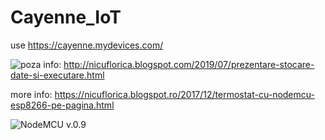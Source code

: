 # Cayenne_IoT
use https://cayenne.mydevices.com/

![poza](https://1.bp.blogspot.com/--j_f_Uh1kZE/XUCZz0gcyBI/AAAAAAAAZ60/ZZWJXz0v2hUbpVGH_MzTHlfZRhJk5gIaQCLcBGAs/s1600/P1060487.JPG)
info: http://nicuflorica.blogspot.com/2019/07/prezentare-stocare-date-si-executare.html 






more info: https://nicuflorica.blogspot.ro/2017/12/termostat-cu-nodemcu-esp8266-pe-pagina.html

![NodeMCU v.0.9](https://1.bp.blogspot.com/-FQa6A4vLPPQ/V2evQhMSGnI/AAAAAAAAP14/zCtKK9uAf9wgad-iR2RB0sHVMRTxr0SSwCLcB/s1600/Node-MCU-Pin-Out-Diagram1.png)
